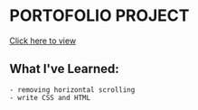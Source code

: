 # PORTOFOLIO PROJECT

[Click here to view](https://mahmedtony73.github.io/portofolio/)

## What I've Learned:
    - removing horizontal scrolling
    - write CSS and HTML